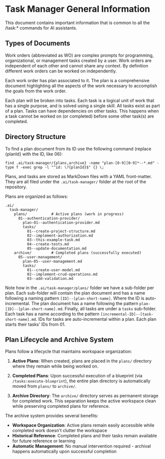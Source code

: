 # Task Manager General Information

This document contains important information that is common to all the /task:*
commands for AI assistants.

## Types of Documents

Work orders (abbreviated as WO) are complex prompts for programming,
organizational, or management tasks created by a user. Work orders are
independent of each other and cannot share any context. By definition
different work orders can be worked on independently.

Each work order has plan associated to it. The plan is a comprehensive document
highlighting all the aspects of the work necessary to accomplish the goals from
the work order.

Each plan will be broken into tasks. Each task is a logical unit of work that
has a single purpose, and is solved using a single skill. All tasks exist as
part of a plan. Tasks can have dependencies on other tasks. This happens when a
task cannot be worked on (or completed) before some other task(s) are completed.

## Directory Structure

To find a plan document from its ID use the following command (replace {planId} with the ID, like 06):
```shell
find .ai/task-manager/{plans,archive} -name "plan-[0-9][0-9]*--*.md" -type f -exec grep -l "^id: \?{planId}$" {} \;
```

Plans, and tasks are stored as MarkDown files with a YAML front-matter. They are
all filed under the `.ai/task-manager/` folder at the root of the repository.

Plans are organized as follows:

```
.ai/
  task-manager/
    plans/           # Active plans (work in progress)
      01--authentication-provider/
        plan-01--authentication-provider.md
        tasks/
          01--create-project-structure.md
          02--implement-authorization.md
          03--this-example-task.md
          04--create-tests.md
          05--update-documentation.md
    archive/         # Completed plans (successfully executed)
      05--user-management/
        plan-05--user-management.md
        tasks/
          01--create-user-model.md
          02--implement-crud-operations.md
          03--add-validation.md
```

Note how in the `.ai/task-manager/plans/` folder we have a sub-folder per plan.
Each sub-folder will contain the plan document and has a name following a naming
pattern `[ID]--[plan-short-name]`. Where the ID is auto-incremental. The plan
document has a name following the pattern `plan-[ID]--[plan-short-name].md`.
Finally, all tasks are under a `tasks` sub-folder. Each task has a name
according to the pattern `[incremental-ID]--[task-short-name].md`. IDs for tasks
are auto-incremental within a plan. Each plan starts their tasks' IDs from 01.

## Plan Lifecycle and Archive System

Plans follow a lifecycle that maintains workspace organization:

1. **Active Plans**: When created, plans are placed in the `plans/` directory where they remain while being worked on.

2. **Completed Plans**: Upon successful execution of a blueprint (via `/tasks:execute-blueprint`), the entire plan directory is automatically moved from `plans/` to `archive/`.

3. **Archive Directory**: The `archive/` directory serves as permanent storage for completed work. This separation keeps the active workspace clean while preserving completed plans for reference.

The archive system provides several benefits:
- **Workspace Organization**: Active plans remain easily accessible while completed work doesn't clutter the workspace
- **Historical Reference**: Completed plans and their tasks remain available for future reference or learning
- **Automatic Management**: No manual intervention required - archival happens automatically upon successful completion
